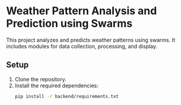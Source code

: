 # Weather Pattern Analysis and Prediction using Swarms

This project analyzes and predicts weather patterns using swarms. It includes modules for data collection, processing, and display.

## Setup

1. Clone the repository.
2. Install the required dependencies:
   ```bash
   pip install -r backend/requirements.txt